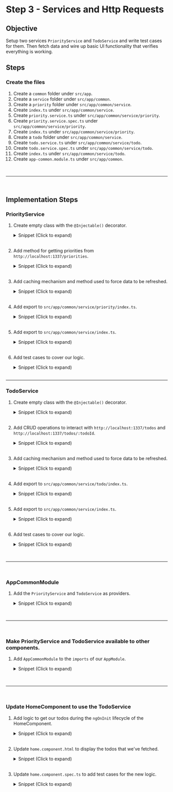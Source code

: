 # Step 3 - Services and Http Requests

## Objective

Setup two services `PriorityService` and `TodoService` and write test cases for them. Then fetch data and wire up basic UI functionality that verifies everything is working.

## Steps

### Create the files

1. Create a `common` folder under `src/app`.
2. Create a `service` folder under `src/app/common`.
3. Create a `priority` folder under `src/app/common/service`.
4. Create `index.ts` under `src/app/common/service`.
5. Create `priority.service.ts` under `src/app/common/service/priority`.
6. Create `priority.service.spec.ts` under `src/app/common/service/priority`.
7. Create `index.ts` under `src/app/common/service/priority`.
8. Create a `todo` folder under `src/app/common/service`.
9. Create `todo.service.ts` under `src/app/common/service/todo`.
10. Create `todo.service.spec.ts` under `src/app/common/service/todo`.
11. Create `index.ts` under `src/app/common/service/todo`.
12. Create `app-common.module.ts` under `src/app/common`.

<br><hr><br>

## Implementation Steps

### PriorityService

1. Create empty class with the `@Injectable()` decorator.

    <details>
      <summary>Snippet (Click to expand)</summary>

      ```TypeScript
      import { Injectable } from '@angular/core';

      @Injectable()
      export class PriorityService {}

      ```
    
    </details>
    <br>

2. Add method for getting priorities from `http://localhost:1337/priorities`.

    <details>
      <summary>Snippet (Click to expand)</summary>

      ```TypeScript
      import { HttpClient } from '@angular/common/http';
      import { Injectable } from '@angular/core';
      import { environment } from '@environment';

      import { Priority } from '@models/priority';
      import { Observable, of } from 'rxjs';
      import { tap } from 'rxjs/operators';

      @Injectable()
      export class PriorityService {
          private static readonly baseUrl = `${environment.baseUrl}/priorities`;
          private static priorities: Priority[];

          constructor(private http: HttpClient) {}

          getPriorities(): Observable<Priority[]> {
              return this.http.get<Priority[]>(PriorityService.baseUrl).pipe(
                  tap((priorities) => {
                      PriorityService.priorities = priorities;
                  })
              );
          }
      }

      ```

    </details>
    <br>

3. Add caching mechanism and method used to force data to be refreshed.

    <details>
      <summary>Snippet (Click to expand)</summary>

      ```TypeScript
      import { HttpClient } from '@angular/common/http';
      import { Injectable } from '@angular/core';
      import { environment } from '@environment';

      import { Priority } from '@models/priority';
      import { Observable, of } from 'rxjs';
      import { tap } from 'rxjs/operators';

      @Injectable()
      export class PriorityService {
          private static readonly baseUrl = `${environment.baseUrl}/priorities`;
          private static priorities: Priority[];
          private static forceRefresh = true;

          constructor(private http: HttpClient) {}

          forceRefresh() {
              PriorityService.forceRefresh = true;
          }

          getPriorities(): Observable<Priority[]> {
              if (!PriorityService.forceRefresh) {
                  return of([...PriorityService.priorities]);
              }

              return this.http.get<Priority[]>(PriorityService.baseUrl).pipe(
                  tap((priorities) => {
                      PriorityService.forceRefresh = false;
                      PriorityService.priorities = priorities;
                  })
              );
          }
      }

      ```

    </details>
    <br>

4. Add export to `src/app/common/service/priority/index.ts`.

    <details>
      <summary>Snippet (Click to expand)</summary>
    
      ```TypeScript
      export { PriorityService } from './priority.service';

      ```

    </details>
    <br>

5. Add export to `src/app/common/service/index.ts`.

    <details>
      <summary>Snippet (Click to expand)</summary>
    
      ```TypeScript
      export { PriorityService } from './priority';

      ```
    
    </details>
    <br>

6. Add test cases to cover our logic.

    <details>
      <summary>Snippet (Click to expand)</summary>
    
      ```TypeScript
      import { HttpClientTestingModule, HttpTestingController } from '@angular/common/http/testing';
      import { TestBed } from '@angular/core/testing';

      import { Priority } from '@models/priority';
      import { PriorityService } from './priority.service';

      describe('PriorityService', () => {
        let priorityService: PriorityService;
        let httpTestingController: HttpTestingController;

        beforeEach(() => {
          TestBed.configureTestingModule({
            imports: [
              HttpClientTestingModule
            ],
            providers: [
              PriorityService
            ]
          });

          priorityService = TestBed.inject(PriorityService);
          httpTestingController = TestBed.inject(HttpTestingController);
        });

        afterEach(() => httpTestingController.verify());

        describe('getPriorities', () => {
          it('calls expected endpoint if not cached', () => {
            const expectedUrl = 'http://localhost:1337/priorities';
            const expectedResult = [
              new Priority({id: 123, text: 'High', value: 1})
            ];

            priorityService.forceRefresh();
            priorityService.getPriorities().subscribe({
              next: result => {
                expect(result).toEqual(expectedResult);
              }
            });

            const req = httpTestingController.expectOne(expectedUrl);
            req.flush(expectedResult);

            expect(req.request.method).toBe('GET');
            expect(req.request.url).toBe(expectedUrl);
          });

          it('returns cached response if already fetched', () => {
            const expectedUrl = 'http://localhost:1337/priorities';
            const expectedResult = [
              new Priority({id: 123, text: 'High', value: 1})
            ];

            priorityService.forceRefresh();
            priorityService.getPriorities().subscribe({
              next: result => {
                expect(result).toEqual(expectedResult);
              }
            });

            const req = httpTestingController.expectOne(expectedUrl);
            req.flush(expectedResult);

            expect(req.request.method).toBe('GET');
            expect(req.request.url).toBe(expectedUrl);

            priorityService.getPriorities().subscribe({
              next: result => {
                expect(result).toEqual(expectedResult);
              }
            });

            httpTestingController.expectNone(expectedUrl);
          });
        });
      });

      ```

    </details>
    <br>

<hr>

### TodoService

1. Create empty class with the `@Injectable()` decorator.

    <details>
      <summary>Snippet (Click to expand)</summary>

      ```TypeScript
      import { Injectable } from '@angular/core';

      @Injectable()
      export class TodoService {}

      ```

    </details>
    <br>

2. Add CRUD operations to interact with `http://localhost:1337/todos` and `http://localhost:1337/todos/:todoId`.

    <details>
      <summary>Snippet (Click to expand)</summary>
    
      ```TypeScript
      import { HttpClient } from '@angular/common/http';
      import { Injectable } from '@angular/core';
      import { environment } from '@environment';

      import { Todo } from '@models/index';
      import { Observable, of } from 'rxjs';
      import { exhaustMap, tap } from 'rxjs/operators';

      @Injectable()
      export class TodoService {
        private static readonly baseUrl = `${environment.baseUrl}/todos`;
        private static todos: Todo[] = [];

        constructor(private http: HttpClient) {}

        addTodo(todoLike: Partial<Todo>): Observable<Todo[]> {
          const todoToAdd = new Todo({
            description: todoLike.description,
            dueDate: todoLike.dueDate,
            priorityId: todoLike.priority ? todoLike.priority.id : todoLike.priorityId
          });

          return this.http.post<Todo[]>(TodoService.baseUrl, [todoToAdd]).pipe(
            exhaustMap(() => {
              return this.getTodos();
            })
          );
        }

        getTodos(): Observable<Todo[]> {
          return this.http.get<Todo[]>(TodoService.baseUrl).pipe(
            tap(todos => {
              TodoService.todos = todos;
            })
          );
        }

        removeTodo(todoId: number): Observable<Todo[]> {
          return this.http.delete<number>(`${TodoService.baseUrl}/${todoId}`).pipe(
            exhaustMap(() => {
              return this.getTodos();
            })
          );
        }

        updateTodos(todosToUpdate: Todo[]): Observable<Todo[]> {
          return this.http.put<Todo[]>(TodoService.baseUrl, todosToUpdate).pipe(
            exhaustMap(() => {
              return this.getTodos();
            })
          );
        }
      }

      ```

    </details>
    <br>

3. Add caching mechanism and method used to force data to be refreshed.

    <details>
      <summary>Snippet (Click to expand)</summary>
    
      ```TypeScript
      import { HttpClient } from '@angular/common/http';
      import { Injectable } from '@angular/core';
      import { environment } from '@environment';

      import { Todo } from '@models/index';
      import { Observable, of } from 'rxjs';
      import { exhaustMap, tap } from 'rxjs/operators';

      @Injectable()
      export class TodoService {
        private static readonly baseUrl = `${environment.baseUrl}/todos`;
        private static todos: Todo[] = [];
        private static forceRefresh = true;

        constructor(private http: HttpClient) {}

        forceRefresh() {
          TodoService.forceRefresh = true;
        }

        addTodo(todoLike: Partial<Todo>): Observable<Todo[]> {
          const todoToAdd = new Todo({
            description: todoLike.description,
            dueDate: todoLike.dueDate,
            priorityId: todoLike.priority ? todoLike.priority.id : todoLike.priorityId
          });

          return this.http.post<Todo[]>(TodoService.baseUrl, [todoToAdd]).pipe(
            exhaustMap(() => {
              TodoService.forceRefresh = true;
              return this.getTodos();
            })
          );
        }

        getTodos(): Observable<Todo[]> {
          if (!TodoService.forceRefresh) {
            return of([...TodoService.todos]);
          }

          return this.http.get<Todo[]>(TodoService.baseUrl).pipe(
            tap(todos => {
              TodoService.todos = todos;
              TodoService.forceRefresh = false;
            })
          );
        }

        removeTodo(todoId: number): Observable<Todo[]> {
          return this.http.delete<number>(`${TodoService.baseUrl}/${todoId}`).pipe(
            exhaustMap(() => {
              TodoService.forceRefresh = true;
              return this.getTodos();
            })
          );
        }

        updateTodos(todosToUpdate: Todo[]): Observable<Todo[]> {
          return this.http.put<Todo[]>(TodoService.baseUrl, todosToUpdate).pipe(
            exhaustMap(() => {
              TodoService.forceRefresh = true;
              return this.getTodos();
            })
          );
        }
      }

      ```

    </details>
    <br>

4. Add export to `src/app/common/service/todo/index.ts`.

    <details>
      <summary>Snippet (Click to expand)</summary>
    
      ```TypeScript
      export { TodoService } from './todo-service';

      ```

    </details>
    <br>

5. Add export to `src/app/common/service/index.ts`.

    <details>
      <summary>Snippet (Click to expand)</summary>
    
      ```TypeScript
      export { PriorityService } from './priority';
      export { TodoService } from './todo';

      ```
    
    </details>
    <br>

6. Add test cases to cover our logic.

    <details>
      <summary>Snippet (Click to expand)</summary>
    
      ```TypeScript
      import { HttpClientTestingModule, HttpTestingController } from '@angular/common/http/testing';
      import { fakeAsync, TestBed, tick } from '@angular/core/testing';
      import { Todo } from '@models/todo';
      import { TodoService } from './todo-service';

      describe('TodoService', () => {
        const todoBaseUrl = 'http://localhost:1337/todos';

        let todoService: TodoService;
        let httpTestingController: HttpTestingController;

        beforeEach(() => {
          TestBed.configureTestingModule({
            imports: [
              HttpClientTestingModule
            ],
            providers: [
              TodoService
            ]
          });

          todoService = TestBed.inject(TodoService);
          httpTestingController = TestBed.inject(HttpTestingController);
        });

        afterEach(() => httpTestingController.verify());

        describe('addTodo', () => {
          it('calls the correct endpoint with expected values', () => {
            const expectedResult: Partial<Todo> = {
              id: 123,
              description: 'Fake description',
              dueDate: new Date(),
              priorityId: 0
            };

            todoService.addTodo(expectedResult).subscribe({
              next: result => {
                expect(result).toEqual([new Todo(expectedResult)])
              }
            });

            const postCall = httpTestingController.expectOne(todoBaseUrl);
            postCall.flush([]);

            const getCall = httpTestingController.expectOne(todoBaseUrl);
            getCall.flush([new Todo(expectedResult)]);

            expect(postCall.request.method).toBe('POST');
            expect(postCall.request.url).toBe(todoBaseUrl);

            expect(getCall.request.method).toBe('GET');
            expect(getCall.request.url).toBe(todoBaseUrl);
          });
        });

        describe('getTodos', () => {
          it('calls expected endpoint and returns todos', () => {
            const expectedResult = [
              new Todo({
                priorityId: 0, 
                description: 'fake todo',
                dueDate: new Date(),
                id: 0
              })
            ];

            todoService.forceRefresh();
            todoService.getTodos().subscribe({
              next: result => {
                expect(result).toEqual(expectedResult);
              }
            });

            const req = httpTestingController.expectOne(todoBaseUrl);
            req.flush(expectedResult);

            expect(req.request.method).toBe('GET');
            expect(req.request.url).toBe(todoBaseUrl);
          });

          it('returns cache if getTodos called more than once', () => {
            const expectedResult = [
              new Todo({
                priorityId: 0, 
                description: 'fake todo',
                dueDate: new Date(),
                id: 0
              })
            ];

            todoService.forceRefresh();
            todoService.getTodos().subscribe({
              next: result => {
                expect(result).toEqual(expectedResult);
              }
            });

            const req = httpTestingController.expectOne(todoBaseUrl);
            req.flush(expectedResult);

            todoService.getTodos().subscribe({
              next: result => {
                expect(result).toEqual(expectedResult);
              }
            });
            
            httpTestingController.expectNone(todoBaseUrl);

            expect(req.request.method).toBe('GET');
            expect(req.request.url).toBe(todoBaseUrl);
          });
        });

        describe('remoteTodo', () => {
          it('calls expected endpoint', () => {
            const expectedTodoId = 3;
            const expectedResult = [
              new Todo({
                priorityId: 0, 
                description: 'fake todo',
                dueDate: new Date(),
                id: 0
              })
            ];

            todoService.removeTodo(expectedTodoId).subscribe({
              next: result => {
                expect(result).toEqual(expectedResult);
              }
            });

            const deleteCall = httpTestingController.expectOne(`${todoBaseUrl}/${expectedTodoId}`, 'Expected DELETE call');
            deleteCall.flush(expectedTodoId);

            const getCall = httpTestingController.expectOne(todoBaseUrl);
            getCall.flush(expectedResult);

            expect(deleteCall.request.method).toBe('DELETE');
            expect(deleteCall.request.url).toBe(`${todoBaseUrl}/${expectedTodoId}`);

            expect(getCall.request.method).toBe('GET');
            expect(getCall.request.url).toBe(todoBaseUrl);
          });
        });

        describe('updateTodos', () => {
          it('calls correct endpoint and returns expected results', () => {
            const expectedResult = [
              new Todo({
                priorityId: 0, 
                description: 'fake todo',
                dueDate: new Date(),
                id: 0
              })
            ];

            todoService.updateTodos(expectedResult).subscribe({
              next: result => {
                expect(result).toEqual(expectedResult);
              }
            });

            const putCall = httpTestingController.expectOne(todoBaseUrl);
            putCall.flush([]);

            const getCall = httpTestingController.expectOne(todoBaseUrl);
            getCall.flush(expectedResult);

            expect(putCall.request.method).toBe('PUT');
            expect(putCall.request.url).toBe(todoBaseUrl);
            
            expect(getCall.request.method).toBe('GET');
            expect(getCall.request.url).toBe(todoBaseUrl);
          });
        });
      });

      ```
    
    </details>

<br><hr><br>

### AppCommonModule

1. Add the `PriorityService` and `TodoService` as providers.

    <details>
      <summary>Snippet (Click to expand)</summary>
    
      ```TypeScript
      import { NgModule } from '@angular/core';

      import { PriorityService, TodoService } from './service';

      @NgModule({
          providers: [
              PriorityService,
              TodoService
          ]
      })
      export class AppCommonModule {}

      ```
    
    </details>

<br><hr><br>

### Make PriorityService and TodoService available to other components.

1. Add `AppCommonModule` to the `imports` of our `AppModule`.

    <details>
      <summary>Snippet (Click to expand)</summary>

      ```TypeScript
      import { HttpClientModule } from '@angular/common/http';
      import { NgModule } from '@angular/core';
      import { MatIconModule } from '@angular/material/icon';
      import { MatListModule } from '@angular/material/list';
      import { MatSidenavModule } from '@angular/material/sidenav';
      import { MatToolbarModule } from '@angular/material/toolbar';
      import { BrowserModule } from '@angular/platform-browser';
      import { BrowserAnimationsModule } from '@angular/platform-browser/animations';

      import { AppCommonModule } from '@common/app-common.module';
      import { AppRoutingModule } from './app-routing.module';
      import { AppComponent } from './app.component';

      @NgModule({
        declarations: [
          AppComponent
        ],
        imports: [
          AppRoutingModule,
          AppCommonModule,
          BrowserModule,
          BrowserAnimationsModule,
          HttpClientModule,
          MatIconModule,
          MatListModule,
          MatSidenavModule,
          MatToolbarModule
        ],
        bootstrap: [AppComponent]
      })
      export class AppModule { }

      ```

    </details>

<br><hr><br>

### Update HomeComponent to use the TodoService

1. Add logic to get our todos during the `ngOnInit` lifecycle of the HomeComponent.

    <details>
      <summary>Snippet (Click to expand)</summary>
    
      ```TypeScript
      import { Component } from '@angular/core';

      import { TodoService } from '@common/service/todo';
      import { Todo } from '@models/todo';

      @Component({
        styleUrls: ['./home.component.scss'],
        templateUrl: './home.component.html'
      })
      export class HomeComponent {
        title = 'Home Component Works!';
        todos: Todo[] = [];

        constructor(private todoService: TodoService) {}

        ngOnInit() {
          this.todoService.getTodos().subscribe({
            next: todos => this.todos = todos
          });
        }
      }

      ```
    
    </details>
    <br>

2. Update `home.component.html` to display the todos that we've fetched.

    <details>
      <summary>Snippet (Click to expand)</summary>
    
      ```HTML
      <h1>{{title}}</h1>

      <div *ngFor="let todo of todos">
        <div>
          {{todo.id}}&nbsp;{{todo.description}}&nbsp;{{todo.dueDate}}
        </div>
      </div>

      ```
    
    </details>
    <br>

3. Update `home.component.spec.ts` to add test cases for the new logic.

    <details>
      <summary>Snippet (Click to expand)</summary>
    
      ```TypeScript
      import { HttpClientTestingModule } from '@angular/common/http/testing';
      import { ComponentFixture, TestBed } from '@angular/core/testing';
      import { RouterTestingModule } from '@angular/router/testing';
      import { TodoService } from '@common/service';
      import { Todo } from '@models/todo';
      import { of } from 'rxjs';

      import { HomeComponent } from './home.component';
      import { HomeModule } from './home.module';

      describe('HomeComponent', () => {
        let component: HomeComponent;
        let fixture: ComponentFixture<HomeComponent>;
        let todoService: TodoService;

        beforeEach(() => {
          TestBed.configureTestingModule({
            imports: [
              HomeModule,
              HttpClientTestingModule,
              RouterTestingModule
            ],
            providers: [
              TodoService
            ]
          }).compileComponents();

          fixture = TestBed.createComponent(HomeComponent);
          component = fixture.componentInstance;
          todoService = TestBed.inject(TodoService);
        });

        it(`should have title 'Home Component Works!'`, () => {
          expect(component.title).toBe('Home Component Works!');
        });

        it('calls todoService.getTodos() on ngOnInit', () => {
          const expectedResult = [new Todo({
            description: 'fake todo',
            dueDate: new Date(),
            priorityId: 0
          })];
          const getTodosSpy = spyOn(todoService, 'getTodos').and.returnValue(of(expectedResult));

          component.ngOnInit();

          expect(getTodosSpy).toHaveBeenCalled();
          expect(component.todos).toEqual(expectedResult);
        });
      });

      ```
    
    </details>
    <br>